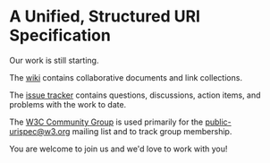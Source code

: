 # A Unified, Structured URI Specification

Our work is still starting.

The [wiki](https://github.com/urispec/urispec/wiki) contains
collaborative documents and link collections.

The [issue tracker](https://github.com/urispec/urispec/issues) contains
questions, discussions, action items, and problems with the work to
date.

The [W3C Community Group](http://www.w3.org/community/urispec/) is used
primarily for the
[public-urispec@w3.org](http://lists.w3.org/Archives/Public/public-urispec/)
mailing list and to track group membership.

You are welcome to join us and we'd love to work with you!
